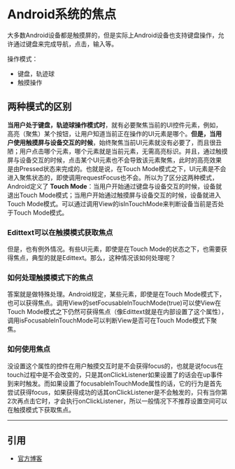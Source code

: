 # Android系统的焦点

大多数Android设备都是触摸屏的，但是实际上Android设备也支持键盘操作，允许通过键盘来完成导航，点击，输入等。

操作模式：

- 键盘，轨迹球
- 触摸操作

## 两种模式的区别

**当用户处于键盘，轨迹球操作模式时**，就有必要聚焦当前的UI控件元素，例如，高亮（聚焦）某个按钮，让用户知道当前正在操作的UI元素是哪个。**但是，当用户使用触摸屏与设备交互的时候**，始终聚焦当前UI元素就没有必要了，而且很丑陋；用户点击哪个元素，哪个元素就是当前元素，无需高亮标识。并且，通过触摸屏与设备交互的时候，点击某个UI元素也不会导致该元素聚焦，此时的高亮效果是由Pressed状态来完成的。也就是说，在Touch Mode模式之下，UI元素是不会进入聚焦状态的，即使调用requestFocus也不会。所以为了区分这两种模式，Android定义了 **Touch Mode**：当用户开始通过键盘与设备交互的时候，设备就退出Touch Mode模式；当用户开始通过触摸屏与设备交互的时候，设备就进入Touch Mode模式。可以通过调用View的isInTouchMode来判断设备当前是否处于Touch Mode模式。

### Edittext可以在触摸模式获取焦点

但是，也有例外情况。有些UI元素，即使是在Touch Mode的状态之下，也需要获得焦点，典型的就是Edittext。那么，这种情况该如何处理呢？

### 如何处理触摸模式下的焦点

答案就是做特殊处理。Android规定，某些元素，即使是在Touch Mode模式下，也可以获得焦点。调用View的setFocusableInTouchMode(true)可以使View在Touch Mode模式之下仍然可获得焦点（像Edittext就是在内部设置了这个属性），调用isFocusableInTouchMode可以判断View是否可在Touch Mode模式下聚焦。

### 如何使用焦点

没设置这个属性的控件在用户触摸交互时是不会获得focus的，也就是说focus在touch过程中是不会改变的，只是其onClickListener如果设置了的话会在up事件到来时触发。而如果设置了focusableInTouchMode属性的话，它的行为是首先尝试获得focus，如果获得成功的话其onClickListener是不会触发的，只有当你第2次再点击它时，才会执行onClickListener，所以一般情况下不推荐设置空间可以在触摸模式下获取焦点。

---
## 引用

- [官方博客](http://android-developers.blogspot.jp/2008/12/touch-mode.html)

